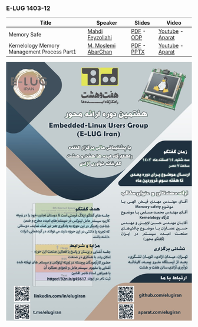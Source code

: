 
### E-LUG 1403-12

| Title  | Speaker | Slides | Video |
| ------------- | ------------- | ------------- | ------------- |
| Memory Safe | [Mahdi Feyzollahi](https://github.com/mateo-rfz) | [PDF](documents/memory_safe.pdf) - [ODP](documents/memorySafe.odp) | [Youtube](https://www.youtube.com/@E-LUG_IRAN) - [Aparat](https://www.aparat.com/E_LUG_IRAN) |
| Kernelology Memory Management Process Part1 | [M. Moslemi AbarGhan](https://www.linkedin.com/in/mohammad-moslemi-abarghan) | [PDF](documents/Kernelology_Memory_Management_Process_Part1.pdf) - [PPTX](documents/#) | [Youtube](https://www.youtube.com/@E-LUG_IRAN) - [Aparat](https://www.aparat.com/E_LUG_IRAN) |

![Poster 1403-12](documents/poster.jpg)
